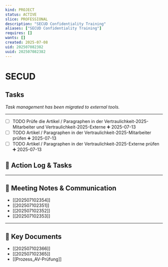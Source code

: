 ```yaml
---
kind: PROJECT
status: ACTIVE
slice: PROFESSIONAL
description: "SECUD Confidentiality Training"
aliases: ["SECUD Confidentiality Training"]
requires: []
wants: []
created: 2025-07-08
uid: 202507082382
uuid: 202507082382
---
```


# SECUD

## Tasks

*Task management has been migrated to external tools.*

---

- [ ] TODO Prüfe die Artikel / Paragraphen in der Vertraulichkeit-2025-Mitarbeiter und Vertraulichkeit-2025-Externe ➕ 2025-07-13
- [ ] TODO Artikel / Paragraphen in der Vertraulichkeit-2025-Mitarbeiter prüfen ➕ 2025-07-13
- [ ] TODO Artikel / Paragraphen in der Vertraulichkeit-2025-Externe prüfen ➕ 2025-07-13
## 📝 Action Log & Tasks


---
## 💬 Meeting Notes & Communication
- [[202507102354]]
- [[202507102351]]
- [[202507102352]]
- [[202507102353]]

---
## 📎 Key Documents
- [[202507102366]]
- [[202507102365]]
- [[Prozess_AV-Prüfung]]

